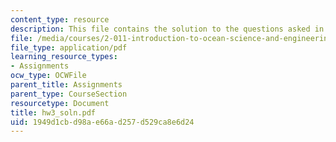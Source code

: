 ```yaml
---
content_type: resource
description: This file contains the solution to the questions asked in homework 3.
file: /media/courses/2-011-introduction-to-ocean-science-and-engineering-spring-2006/1949d1cbd98ae66ad257d529ca8e6d24_hw3_soln.pdf
file_type: application/pdf
learning_resource_types:
- Assignments
ocw_type: OCWFile
parent_title: Assignments
parent_type: CourseSection
resourcetype: Document
title: hw3_soln.pdf
uid: 1949d1cb-d98a-e66a-d257-d529ca8e6d24
---
```

